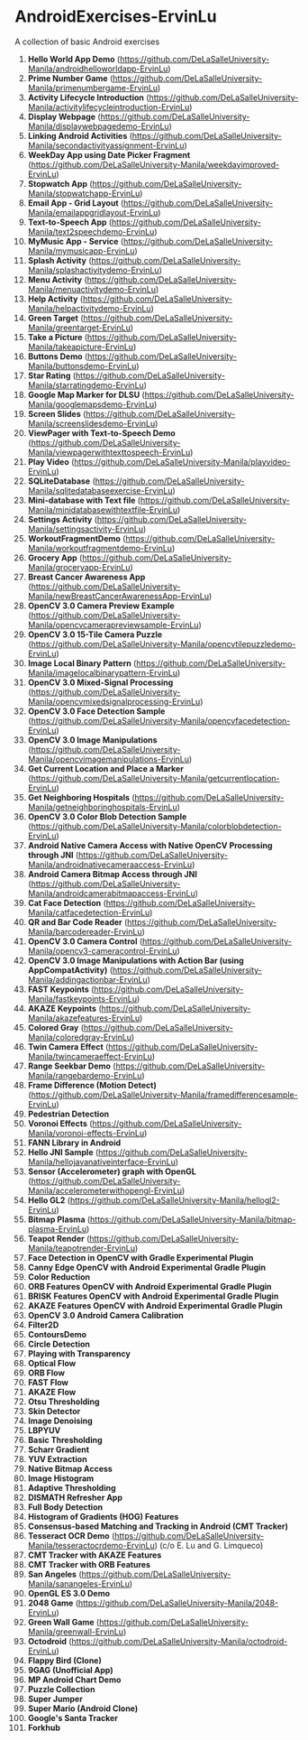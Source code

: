 # AndroidExercises-ErvinLu

A collection of basic Android exercises

1. **Hello World App Demo** (https://github.com/DeLaSalleUniversity-Manila/androidhelloworldapp-ErvinLu)
2. **Prime Number Game** (https://github.com/DeLaSalleUniversity-Manila/primenumbergame-ErvinLu)
3. **Activity Lifecycle Introduction**  (https://github.com/DeLaSalleUniversity-Manila/activitylifecycleintroduction-ErvinLu)
4. **Display Webpage** (https://github.com/DeLaSalleUniversity-Manila/displaywebpagedemo-ErvinLu)
5. **Linking Android Activities** (https://github.com/DeLaSalleUniversity-Manila/secondactivityassignment-ErvinLu)
6. **WeekDay App using Date Picker Fragment** (https://github.com/DeLaSalleUniversity-Manila/weekdayimproved-ErvinLu)
7. **Stopwatch App** (https://github.com/DeLaSalleUniversity-Manila/stopwatchapp-ErvinLu)
8. **Email App - Grid Layout**  (https://github.com/DeLaSalleUniversity-Manila/emailappgridlayout-ErvinLu)
9. **Text-to-Speech App** (https://github.com/DeLaSalleUniversity-Manila/text2speechdemo-ErvinLu)
10. **MyMusic App - Service**  (https://github.com/DeLaSalleUniversity-Manila/mymusicapp-ErvinLu)
11. **Splash Activity** (https://github.com/DeLaSalleUniversity-Manila/splashactivitydemo-ErvinLu)
12. **Menu Activity** (https://github.com/DeLaSalleUniversity-Manila/menuactivitydemo-ErvinLu)
13. **Help Activity** (https://github.com/DeLaSalleUniversity-Manila/helpactivitydemo-ErvinLu)
14. **Green Target** (https://github.com/DeLaSalleUniversity-Manila/greentarget-ErvinLu)
15. **Take a Picture** (https://github.com/DeLaSalleUniversity-Manila/takeapicture-ErvinLu)
16. **Buttons Demo** (https://github.com/DeLaSalleUniversity-Manila/buttonsdemo-ErvinLu)
17. **Star Rating** (https://github.com/DeLaSalleUniversity-Manila/starratingdemo-ErvinLu)
18. **Google Map Marker for DLSU** (https://github.com/DeLaSalleUniversity-Manila/googlemapsdemo-ErvinLu)
19. **Screen Slides** (https://github.com/DeLaSalleUniversity-Manila/screenslidesdemo-ErvinLu)
20. **ViewPager with Text-to-Speech Demo** (https://github.com/DeLaSalleUniversity-Manila/viewpagerwithtexttospeech-ErvinLu)
21. **Play Video** (https://github.com/DeLaSalleUniversity-Manila/playvideo-ErvinLu)
22. **SQLiteDatabase** (https://github.com/DeLaSalleUniversity-Manila/sqlitedatabaseexercise-ErvinLu)
23. **Mini-database with Text file** (https://github.com/DeLaSalleUniversity-Manila/minidatabasewithtextfile-ErvinLu)
24. **Settings Activity** (https://github.com/DeLaSalleUniversity-Manila/settingsactivity-ErvinLu)
25. **WorkoutFragmentDemo** (https://github.com/DeLaSalleUniversity-Manila/workoutfragmentdemo-ErvinLu)
26. **Grocery App** (https://github.com/DeLaSalleUniversity-Manila/groceryapp-ErvinLu)
27. **Breast Cancer Awareness App** (https://github.com/DeLaSalleUniversity-Manila/newBreastCancerAwarenessApp-ErvinLu)
28. **OpenCV 3.0 Camera Preview Example** (https://github.com/DeLaSalleUniversity-Manila/opencvcamerapreviewsample-ErvinLu)
29. **OpenCV 3.0 15-Tile Camera Puzzle** (https://github.com/DeLaSalleUniversity-Manila/opencvtilepuzzledemo-ErvinLu)
30. **Image Local Binary Pattern** (https://github.com/DeLaSalleUniversity-Manila/imagelocalbinarypattern-ErvinLu)
31. **OpenCV 3.0 Mixed-Signal Processing** (https://github.com/DeLaSalleUniversity-Manila/opencvmixedsignalprocessing-ErvinLu)  
32. **OpenCV 3.0 Face Detection Sample** (https://github.com/DeLaSalleUniversity-Manila/opencvfacedetection-ErvinLu)
33. **OpenCV 3.0 Image Manipulations** (https://github.com/DeLaSalleUniversity-Manila/opencvimagemanipulations-ErvinLu)
34. **Get Current Location and Place a Marker** (https://github.com/DeLaSalleUniversity-Manila/getcurrentlocation-ErvinLu)
35. **Get Neighboring Hospitals** (https://github.com/DeLaSalleUniversity-Manila/getneighboringhospitals-ErvinLu)
36. **OpenCV 3.0 Color Blob Detection Sample** (https://github.com/DeLaSalleUniversity-Manila/colorblobdetection-ErvinLu)
37. **Android Native Camera Access with Native OpenCV Processing through JNI** (https://github.com/DeLaSalleUniversity-Manila/androidnativecameraaccess-ErvinLu)
38. **Android Camera Bitmap Access through JNI** (https://github.com/DeLaSalleUniversity-Manila/androidcamerabitmapaccess-ErvinLu)
39. **Cat Face Detection** (https://github.com/DeLaSalleUniversity-Manila/catfacedetection-ErvinLu)
40. **QR and Bar Code Reader** (https://github.com/DeLaSalleUniversity-Manila/barcodereader-ErvinLu)
41. **OpenCV 3.0 Camera Control** (https://github.com/DeLaSalleUniversity-Manila/opencv3-cameracontrol-ErvinLu)
42. **OpenCV 3.0 Image Manipulations with Action Bar (using AppCompatActivity)** (https://github.com/DeLaSalleUniversity-Manila/addingactionbar-ErvinLu)
43. **FAST Keypoints** (https://github.com/DeLaSalleUniversity-Manila/fastkeypoints-ErvinLu)
44. **AKAZE Keypoints** (https://github.com/DeLaSalleUniversity-Manila/akazefeatures-ErvinLu)
45. **Colored Gray** (https://github.com/DeLaSalleUniversity-Manila/coloredgray-ErvinLu)
46. **Twin Camera Effect** (https://github.com/DeLaSalleUniversity-Manila/twincameraeffect-ErvinLu)
47. **Range Seekbar Demo** (https://github.com/DeLaSalleUniversity-Manila/rangebardemo-ErvinLu)
48. **Frame Difference (Motion Detect)** (https://github.com/DeLaSalleUniversity-Manila/framedifferencesample-ErvinLu)
49. **Pedestrian Detection** 
50. **Voronoi Effects** (https://github.com/DeLaSalleUniversity-Manila/voronoi-effects-ErvinLu)
51. **FANN Library in Android** 
52. **Hello JNI Sample** (https://github.com/DeLaSalleUniversity-Manila/hellojavanativeinterface-ErvinLu)
53. **Sensor (Accelerometer) graph with OpenGL** (https://github.com/DeLaSalleUniversity-Manila/accelerometerwithopengl-ErvinLu)
54. **Hello GL2** (https://github.com/DeLaSalleUniversity-Manila/hellogl2-ErvinLu)
55. **Bitmap Plasma** (https://github.com/DeLaSalleUniversity-Manila/bitmap-plasma-ErvinLu)
56. **Teapot Render** (https://github.com/DeLaSalleUniversity-Manila/teapotrender-ErvinLu)
57. **Face Detection in OpenCV with Gradle Experimental Plugin** 
58. **Canny Edge OpenCV with Android Experimental Gradle Plugin** 
59. **Color Reduction** 
60. **ORB Features OpenCV with Android Experimental Gradle Plugin** 
61. **BRISK Features OpenCV with Android Experimental Gradle Plugin** 
62. **AKAZE Features OpenCV with Android Experimental Gradle Plugin** 
63. **OpenCV 3.0 Android Camera Calibration** 
64. **Filter2D** 
65. **ContoursDemo** 
66. **Circle Detection** 
67. **Playing with Transparency** 
68. **Optical Flow** 
69. **ORB Flow** 
70. **FAST Flow** 
71. **AKAZE Flow** 
72. **Otsu Thresholding** 
73. **Skin Detector** 
74. **Image Denoising** 
75. **LBPYUV** 
76. **Basic Thresholding** 
77. **Scharr Gradient** 
78. **YUV Extraction**
79. **Native Bitmap Access** 
80. **Image Histogram** 
81. **Adaptive Thresholding** 
82. **DISMATH Refresher App** 
83. **Full Body Detection** 
84. **Histogram of Gradients (HOG) Features** 
85. **Consensus-based Matching and Tracking in Android (CMT Tracker)** 
86. **Tesseract OCR Demo** (https://github.com/DeLaSalleUniversity-Manila/tesseractocrdemo-ErvinLu) (c/o E. Lu and G. Limqueco)
87. **CMT Tracker with AKAZE Features** 
88. **CMT Tracker with ORB Features** 
89. **San Angeles** (https://github.com/DeLaSalleUniversity-Manila/sanangeles-ErvinLu)
90. **OpenGL ES 3.0 Demo** 
91. **2048 Game** (https://github.com/DeLaSalleUniversity-Manila/2048-ErvinLu)
92. **Green Wall Game** (https://github.com/DeLaSalleUniversity-Manila/greenwall-ErvinLu)
93. **Octodroid** (https://github.com/DeLaSalleUniversity-Manila/octodroid-ErvinLu)
94. **Flappy Bird (Clone)** 
95. **9GAG (Unofficial App)** 
96. **MP Android Chart Demo** 
97. **Puzzle Collection** 
98. **Super Jumper** 
99. **Super Mario (Android Clone)** 
100. **Google's Santa Tracker** 
101. **Forkhub** 
